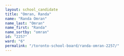 ```yaml
---
layout: school_candidate
title: "Omran, Randa"
name: "Randa Omran"
name_last: "Omran"
name_first: "Randa"
name_sortby: "omran"
id: "2257"
ward: "6"
permalink: "/toronto-school-board/randa-omran-2257/"
---
```

